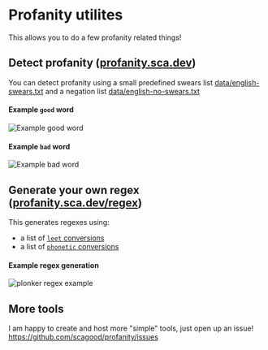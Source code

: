 # Profanity utilites
This allows you to do a few profanity related things!

## Detect profanity ([profanity.sca.dev](https://profanity.sca.dev/))
You can detect profanity using a small predefined swears list [data/english-swears.txt](https://github.com/scagood/profanity/blob/main/data/english-swears.txt) and a negation list [data/english-no-swears.txt](https://github.com/scagood/profanity/blob/main/data/english-no-swears.txt)

#### Example `good` word
![Example good word](https://github.com/user-attachments/assets/4330fa7e-6f93-4b34-80b8-86c85bc1cf15)
#### Example `bad` word
![Example bad word](https://github.com/user-attachments/assets/67996c09-c678-485c-9bd4-eacf4dc3d6c5)


## Generate your own regex ([profanity.sca.dev/regex](https://profanity.sca.dev/regex))
This generates regexes using:
- a list of [`leet` conversions](https://github.com/scagood/profanity/blob/main/public/word-to-regex.js#L2-L40)
- a list of [`phonetic` conversions](https://github.com/scagood/profanity/blob/main/public/word-to-regex.js#L43-L78)

#### Example regex generation
![plonker regex example](https://github.com/user-attachments/assets/589a7150-8c3d-463a-9c0e-ec7373d6bca4)

## More tools
I am happy to create and host more "simple" tools, just open up an issue!
https://github.com/scagood/profanity/issues
